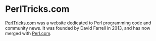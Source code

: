 PerlTricks.com
==============

[PerlTricks.com](http://perltricks.com) was a website dedicated to Perl programming code and community news. It was founded by David Farrell in 2013, and has now merged with [Perl.com](https://perl.com).
